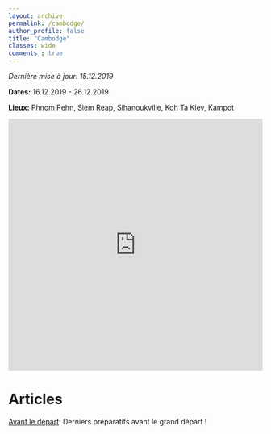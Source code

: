```yaml
---
layout: archive
permalink: /cambodge/
author_profile: false
title: "Cambodge"
classes: wide
comments : true
---
```


*Dernière mise à jour: 15.12.2019*

**Dates:** 16.12.2019 - 26.12.2019

**Lieux:** Phnom Pehn, Siem Reap, Sihanoukville, Koh Ta Kiev, Kampot

<iframe src="https://www.google.com/maps/d/embed?mid=1ZMvTHjzBqcFvWcVU5IMo1c86jjo-qSs7" width="100%" height="500" frameBorder="0"></iframe>

<br>

# Articles

[Avant le départ](https://maelfabien.github.io/cambodge_0/): Derniers préparatifs avant le grand départ !
